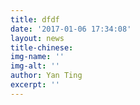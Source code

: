 ```yaml
---
title: dfdf
date: '2017-01-06 17:34:08'
layout: news
title-chinese: 
img-name: ''
img-alt: ''
author: Yan Ting
excerpt: ''
---
```

